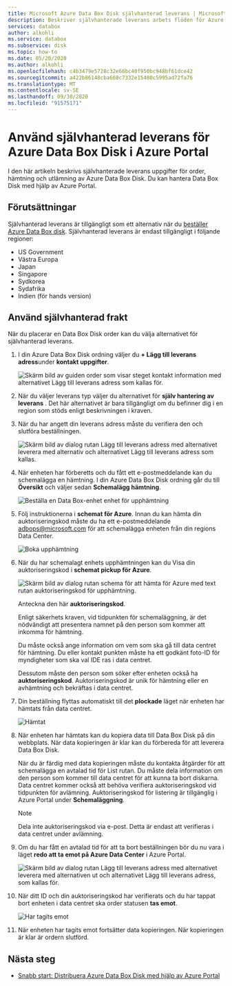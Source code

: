 ```yaml
---
title: Microsoft Azure Data Box Disk självhanterad leverans | Microsoft Docs i data
description: Beskriver självhanterade leverans arbets flöden för Azure Data Box Disk enheter
services: databox
author: alkohli
ms.service: databox
ms.subservice: disk
ms.topic: how-to
ms.date: 05/20/2020
ms.author: alkohli
ms.openlocfilehash: c4b3479e5728c32e66bc40f950bc948bf61dce42
ms.sourcegitcommit: a422b86148cba668c7332e15480c5995ad72fa76
ms.translationtype: MT
ms.contentlocale: sv-SE
ms.lasthandoff: 09/30/2020
ms.locfileid: "91575171"
---
```

# <a name="use-self-managed-shipping-for-azure-data-box-disk-in-the-azure-portal"></a>Använd självhanterad leverans för Azure Data Box Disk i Azure Portal

I den här artikeln beskrivs självhanterade leverans uppgifter för order, hämtning och utlämning av Azure Data Box Disk. Du kan hantera Data Box Disk med hjälp av Azure Portal.

## <a name="prerequisites"></a>Förutsättningar

Självhanterad leverans är tillgängligt som ett alternativ när du [beställer Azure Data Box disk](data-box-disk-deploy-ordered.md). Självhanterad leverans är endast tillgängligt i följande regioner:

* US Government
* Västra Europa
* Japan
* Singapore
* Sydkorea
* Sydafrika
* Indien (för hands version)

## <a name="use-self-managed-shipping"></a>Använd självhanterad frakt

När du placerar en Data Box Disk order kan du välja alternativet för självhanterad leverans.

1. I din Azure Data Box Disk ordning väljer du **+ Lägg till leverans adress**under **kontakt uppgifter**.

   ![Skärm bild av guiden order som visar steget kontakt information med alternativet Lägg till leverans adress som kallas för.](media\data-box-portal-customer-managed-shipping\choose-self-managed-shipping-1.png)

2. När du väljer leverans typ väljer du alternativet för **själv hantering av leverans** . Det här alternativet är bara tillgängligt om du befinner dig i en region som stöds enligt beskrivningen i kraven.

3. När du har angett din leverans adress måste du verifiera den och slutföra beställningen.

   ![Skärm bild av dialog rutan Lägg till leverans adress med alternativet leverera med alternativ och alternativet Lägg till leverans adress som kallas.](media\data-box-portal-customer-managed-shipping\choose-self-managed-shipping-2.png)

4. När enheten har förberetts och du fått ett e-postmeddelande kan du schemalägga en hämtning. I din Azure Data Box Disk ordning går du till **Översikt** och väljer sedan **Schemalägg hämtning**.

   ![Beställa en Data Box-enhet enhet för upphämtning](media\data-box-disk-portal-customer-managed-shipping\data-box-disk-user-pickup-01b.png)

5. Följ instruktionerna i **schemat för Azure**. Innan du kan hämta din auktoriseringskod måste du ha ett e-postmeddelande [adbops@microsoft.com](mailto:adbops@microsoft.com) för att schemalägga enheten från din regions Data Center.

   ![Boka upphämtning](media\data-box-disk-portal-customer-managed-shipping\data-box-disk-user-pickup-02c.png)

6. När du har schemalagt enhets upphämtningen kan du Visa din auktoriseringskod i  **schemat pickup för Azure**.

   ![Skärm bild av dialog rutan schema för att hämta för Azure med text rutan auktoriseringskod för upphämtning.](media\data-box-disk-portal-customer-managed-shipping\data-box-disk-authcode-01b.png)

   Anteckna den här **auktoriseringskod**.

   Enligt säkerhets kraven, vid tidpunkten för schemaläggning, är det nödvändigt att presentera namnet på den person som kommer att inkomma för hämtning.

   Du måste också ange information om vem som ska gå till data centret för hämtning. Du eller kontakt punkten måste ha ett godkänt foto-ID för myndigheter som ska val IDE ras i data centret.

   Dessutom måste den person som söker efter enheten också ha **auktoriseringskod**. Auktoriseringskod är unik för hämtning eller en avhämtning och bekräftas i data centret.

7. Din beställning flyttas automatiskt till det **plockade** läget när enheten har hämtats från data centret.

   ![Hämtat](media\data-box-disk-portal-customer-managed-shipping\data-box-disk-ready-disk-01b.png)

8. När enheten har hämtats kan du kopiera data till Data Box Disk på din webbplats. När data kopieringen är klar kan du förbereda för att leverera Data Box Disk.

   När du är färdig med data kopieringen måste du kontakta åtgärder för att schemalägga en avtalad tid för List rutan. Du måste dela information om den person som kommer till data centret för att kunna ta bort diskarna. Data centret kommer också att behöva verifiera auktoriseringskod vid tidpunkten för avlämning. Auktoriseringskod för listering är tillgänglig i Azure Portal under **Schemaläggning**.

   > [!NOTE]
   > Dela inte auktoriseringskod via e-post. Detta är endast att verifieras i data centret under avlämning.

9. Om du har fått en avtalad tid för att ta bort beställningen bör du nu vara i läget **redo att ta emot på Azure Data Center** i Azure Portal.

   ![Skärm bild av dialog rutan Lägg till leverans adress med alternativet leverera med alternativen ut och alternativet Lägg till leverans adress, som kallas för.](media\data-box-disk-portal-customer-managed-shipping\data-box-disk-authcode-dropoff-02b.png)

10. När ditt ID och din auktoriseringskod har verifierats och du har tappat bort enheten i data centret ska order statusen **tas emot**.

    ![Har tagits emot](media\data-box-disk-portal-customer-managed-shipping\data-box-disk-received-01a.png)

11. När enheten har tagits emot fortsätter data kopieringen. När kopieringen är klar är ordern slutförd.

## <a name="next-steps"></a>Nästa steg

* [Snabb start: Distribuera Azure Data Box Disk med hjälp av Azure Portal](data-box-disk-quickstart-portal.md)
